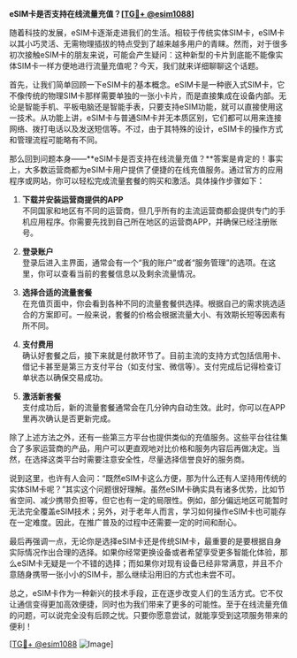 **eSIM卡是否支持在线流量充值？[[TG💪+ @esim1088](https://t.me/s/esim1088)]**

随着科技的发展，eSIM卡逐渐走进我们的生活。相较于传统实体SIM卡，eSIM卡以其小巧灵活、无需物理插拔的特点受到了越来越多用户的青睐。然而，对于很多初次接触eSIM卡的朋友来说，可能会产生疑问：这种新型的卡片到底能不能像实体SIM卡一样方便地进行流量充值呢？今天，我们就来详细聊聊这个话题。

首先，让我们简单回顾一下eSIM卡的基本概念。eSIM卡是一种嵌入式SIM卡，它不像传统的物理SIM卡那样需要单独的一张小卡片，而是直接集成在设备内部。无论是智能手机、平板电脑还是智能手表，只要支持eSIM功能，就可以直接使用这一技术。从功能上讲，eSIM卡与普通SIM卡并无本质区别，它们都可以用来连接网络、拨打电话以及发送短信等。不过，由于其特殊的设计，eSIM卡的操作方式和管理流程可能略有不同。

那么回到问题本身——**eSIM卡是否支持在线流量充值？**答案是肯定的！事实上，大多数运营商都为eSIM卡用户提供了便捷的在线充值服务。通过官方的应用程序或网站，你可以轻松完成流量套餐的购买和激活。具体操作步骤如下：

1. **下载并安装运营商提供的APP**  
   不同国家和地区有不同的运营商，但几乎所有的主流运营商都会提供专门的手机应用程序。你需要先找到自己所在地区的运营商APP，并确保已经注册账号。

2. **登录账户**  
   登录后进入主界面，通常会有一个“我的账户”或者“服务管理”的选项。在这里，你可以查看当前的套餐信息以及剩余流量情况。

3. **选择合适的流量套餐**  
   在充值页面中，你会看到各种不同的流量套餐供选择。根据自己的需求挑选适合的方案即可。一般来说，套餐的价格会根据流量大小、有效期长短等因素有所不同。

4. **支付费用**  
   确认好套餐之后，接下来就是付款环节了。目前主流的支持方式包括信用卡、借记卡甚至是第三方支付平台（如支付宝、微信等）。支付完成后记得检查订单状态以确保交易成功。

5. **激活新套餐**  
   支付成功后，新的流量套餐通常会在几分钟内自动生效。此时，你可以在APP里再次确认是否更新完成。

除了上述方法之外，还有一些第三方平台也提供类似的充值服务。这些平台往往集合了多家运营商的产品，用户可以更直观地对比价格和服务内容后再做决定。当然，在选择这类平台时需要注意安全性，尽量选择信誉良好的服务商。

说到这里，也许有人会问：“既然eSIM卡这么方便，那为什么还有人坚持用传统的实体SIM卡呢？”其实这个问题很好理解。虽然eSIM卡确实具有诸多优势，比如节省空间、减少携带负担等，但它也有一定的局限性。例如，部分偏远地区可能暂时无法完全覆盖eSIM技术；另外，对于老年人而言，学习如何操作eSIM卡也可能存在一定难度。因此，在推广普及的过程中还需要一定的时间和耐心。

最后再强调一点，无论你是选择eSIM卡还是传统SIM卡，最重要的是要根据自身实际情况作出合理的选择。如果你经常更换设备或者希望享受更多智能化体验，那么eSIM卡无疑是一个不错的选择；而如果你对现有设备已经非常满意，并且不介意随身携带一张小小的SIM卡，那么继续沿用旧的方式也未尝不可。

总之，eSIM卡作为一种新兴的技术手段，正在逐步改变人们的生活方式。它不仅让通信变得更加高效便捷，同时也为我们带来了更多的可能性。至于在线流量充值的问题，可以说完全没有后顾之忧。只要你愿意尝试，就能享受到这项服务带来的便利！

[[TG💪+ @esim1088](https://t.me/s/esim1088) ![Image](https://i.postimg.cc/4NQfJmqS/Snipaste-2025-05-13-00-14-12.png)]